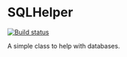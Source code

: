 # SQLHelper

[![Build status](https://ci.appveyor.com/api/projects/status/h687ovca9m893ww1?svg=true)](https://ci.appveyor.com/project/JaCraig/sqlhelper)

A simple class to help with databases.
